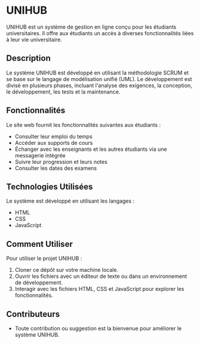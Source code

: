 # UNIHUB

UNIHUB est un système de gestion en ligne conçu pour les étudiants universitaires. Il offre aux étudiants un accès à diverses fonctionnalités liées à leur vie universitaire.

## Description

Le système UNIHUB est développé en utilisant la méthodologie SCRUM et se base sur le langage de modélisation unifié (UML). Le développement est divisé en plusieurs phases, incluant l'analyse des exigences, la conception, le développement, les tests et la maintenance.

## Fonctionnalités

Le site web fournit les fonctionnalités suivantes aux étudiants :
- Consulter leur emploi du temps
- Accéder aux supports de cours
- Échanger avec les enseignants et les autres étudiants via une messagerie intégrée
- Suivre leur progression et leurs notes
- Consulter les dates des examens

## Technologies Utilisées

Le système est développé en utilisant les langages :
- HTML
- CSS
- JavaScript

## Comment Utiliser

Pour utiliser le projet UNIHUB :
1. Cloner ce dépôt sur votre machine locale.
2. Ouvrir les fichiers avec un éditeur de texte ou dans un environnement de développement.
3. Interagir avec les fichiers HTML, CSS et JavaScript pour explorer les fonctionnalités.

## Contributeurs

- Toute contribution ou suggestion est la bienvenue pour améliorer le système UNIHUB.

